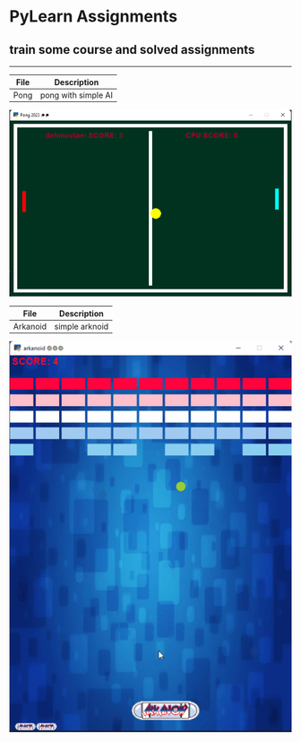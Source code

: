 # PyLearn Assignments
## train some course and solved assignments

---
| File | Description         |
|------|---------------------|
| Pong | pong with simple AI |
![concentric](/16/pong/pong.png)

| File     | Description    |
|----------|----------------|
| Arkanoid | simple arknoid |
![concentric](/16/arkanoid/arkanoid_game.png)